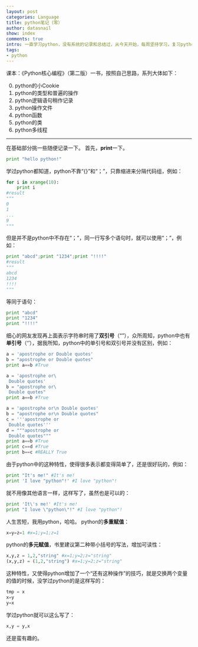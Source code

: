 ```yaml
---
layout: post
categories: Language
title: python笔记（零）
author: datasnail
show: index
comments: true
intro: 一直学习python，没有系统的记录和总结过，从今天开始，每周坚持学习，复习python。
tags:
- python
---
```


课本：《Python核心编程》（第二版）一书，按照自己思路，系列大体如下：

0. python的小Cookie
1. python的类型和普遍的操作
2. python逻辑语句稍作记录
3. python操作文件
4. python函数
5. python的类
6. python多线程

----------

在基础部分挑一些随便记录一下。
首先，**print**一下。
```python
print "hello python!"
```

学过python都知道，python不靠“{}”和“；”，只靠缩进来分隔代码组，例如：
```python
for i in xrange(10):
    print i
#result
"""
0
1
...
9
"""
```
但是并不是python中不存在“；”，同一行写多个语句时，就可以使用“；”，例如：
```python
print "abcd";print "1234";print "!!!!"
#result
"""
abcd
1234
!!!!
"""
```
等同于语句：
```python
print "abcd"
print "1234"
print "!!!!"
```

细心的网友发现再上面表示字符串时用了**双引号**（“”），众所周知，python中也有**单引号**（‘’），据我所知，python中的单引号和双引号并没有区别，例如：
```python
a = 'apostrophe or Double quotes'
b = "apostrophe or Double quotes"
print a==b #True

a = 'apostrophe or\
 Double quotes'
b = "apostrophe or\
 Double quotes"
print a==b #True

a = 'apostrophe or\n Double quotes'
b = "apostrophe or\n Double quotes"
c = '''apostrophe or
 Double quotes'''
d = """apostrophe or
 Double quotes"""
print a==b #True
print c==d #True
print b==c #REALLY True
```
由于python中的这种特性，使得很多表示都变得简单了，还是很好玩的，例如：
```python
print "It's me!" #It's me!
print 'I love "python"!' #I love "python"!
```
就不用像其他语言一样，这样写了，虽然也是可以的：
```python
print 'It\'s me!' #It's me!
print "I love \"python\"!" #I love "python"!
```

人生苦短，我用python，哈哈。
python的**多重赋值**：
```python
x=y=z=1 #x=1;y=1;z=1
```
python的**多元赋值**，书里建议第二种带小括号的写法，增加可读性：
```python
x,y,z = 1,2,"string" #x=1;y=2;z="string"
(x,y,z) = (1,2,"string") #x=1;y=2;z="string"
```
这种特性，又使得python增加了一个“还有这种操作”的技巧，就是交换两个变量的值的时候，没学过python的是这样写的：
```python
tmp = x
x=y
y=x
```
学过python就可以这么写了：
```python
x,y = y,x
```
还是蛮有趣的。

